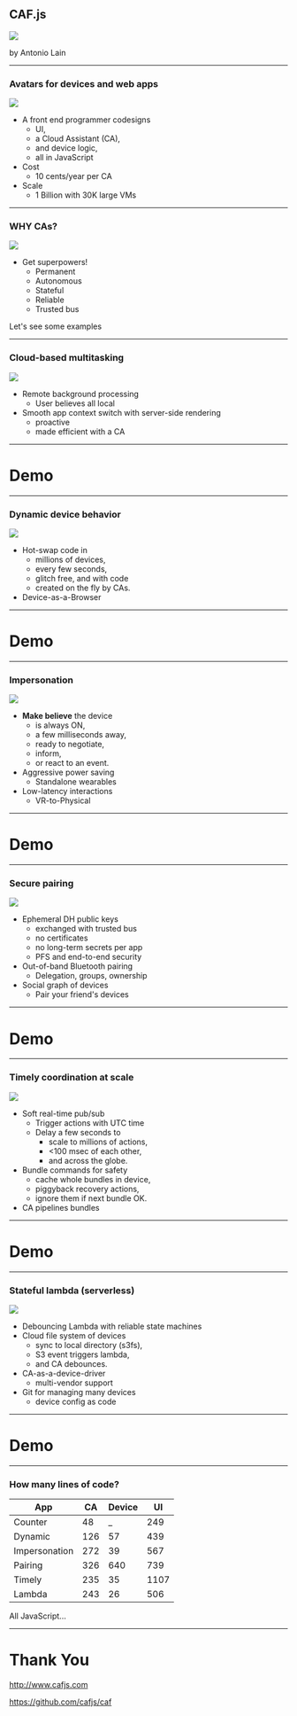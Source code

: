 ## CAF.js
<!-- .element:  style="text-transform:none" -->


![](process.env.CA_NAME/assets/lever.gif)
<!-- .element:  class="plain" width="750" heigh="500" -->

by Antonio Lain

---
<!-- .slide: class="two-floating-elements"  style="float: left" -->
### Avatars for devices and web apps

![](process.env.CA_NAME/assets/ca1.svg)
<!-- .element: class="plain" style="float: right" width="50%" -->

* A front end programmer codesigns
  * UI,
  * a Cloud Assistant (CA),
  * and  device logic,
  * all in JavaScript
* Cost
  * 10 cents/year per CA
* Scale
  * 1 Billion with 30K large VMs

---
<!-- .slide: class="two-floating-elements"  style="float: left" -->
### WHY CAs?
<!-- .element:  style="text-transform:none" -->

![](process.env.CA_NAME/assets/Super_hero.svg)
<!-- .element: class="plain" style="float: right" width="50%" -->

* Get superpowers!
  * Permanent
  * Autonomous
  * Stateful
  * Reliable
  * Trusted bus

Let's see some examples

---
<!-- .slide: class="two-floating-elements"  style="float: left" -->
### Cloud-based multitasking
![](process.env.CA_NAME/assets/Multi.svg)
<!-- .element: class="plain" style="float: right" width="35%" -->


* Remote background processing
  * User believes all local
* Smooth app context switch with server-side rendering
    * proactive
    * made efficient with a CA


---

# Demo

---
<!-- .slide: class="two-floating-elements"  style="float: left" -->
### Dynamic device behavior
![](process.env.CA_NAME/assets/Dynamic.svg)
<!-- .element: class="plain" style="float: right" width="32%" -->

* Hot-swap code in
  * millions of devices,
  * every few seconds,
  * glitch free, and with code
  * created on the fly by CAs.
* Device-as-a-Browser


---

# Demo

---
<!-- .slide: class="two-floating-elements"  style="float: left" -->
### Impersonation
![](process.env.CA_NAME/assets/Impersonation.svg)
<!-- .element: class="plain" style="float: right" width="50%" -->

* **Make believe** the device
  * is always ON,
  * a few milliseconds away,
  * ready to negotiate,
  * inform,
  * or react to an event.
* Aggressive power saving
  * Standalone wearables
* Low-latency interactions
  * VR-to-Physical


---

# Demo

---
<!-- .slide: class="two-floating-elements"  style="float: left" -->
### Secure pairing
![](process.env.CA_NAME/assets/Pairing.svg)
<!-- .element: class="plain" style="float: right" width="40%" -->

* Ephemeral DH public keys
  * exchanged with trusted bus
  * no certificates
  * no long-term secrets per app
  * PFS and end-to-end security
* Out-of-band Bluetooth pairing
  * Delegation, groups, ownership
* Social graph of devices
  * Pair your friend's devices

---

# Demo

---
<!-- .slide: class="two-floating-elements"  style="float: left" -->
### Timely coordination at scale
![](process.env.CA_NAME/assets/Timely.svg)
<!-- .element: class="plain" style="float: right" width="50%" -->

* Soft real-time pub/sub
  * Trigger actions with UTC time
  * Delay a few seconds to
    * scale to millions of actions,
    * <100 msec of each other,
    * and across the globe.
* Bundle commands for safety
  * cache whole bundles in device,
  * piggyback recovery actions,
  * ignore them if next bundle OK.
* CA pipelines bundles

---

# Demo

---
<!-- .slide: class="two-floating-elements"  style="float: left" -->
### Stateful lambda (serverless)

![](process.env.CA_NAME/assets/Lambda.svg)
<!-- .element: class="plain" style="float: right" width="50%" -->

* Debouncing Lambda with reliable state machines
* Cloud file system of devices
  * sync to local directory (s3fs),
  * S3 event triggers lambda,
  * and CA debounces.
* CA-as-a-device-driver
  * multi-vendor support
* Git for managing many devices
  * device config as code

---

# Demo

---

### How many lines of code?


| App            |  CA  | Device |  UI  |
| -------------- | ---- | ------ | -----|
| Counter        |  48  |  _ | 249 |
| Dynamic        |  126  |  57 | 439 |
| Impersonation  |  272  |  39 | 567 |
| Pairing        |  326  |  640 | 739 |
| Timely         |  235  |  35 | 1107 |
| Lambda         |  243  |  26 | 506 |

All JavaScript...

---

# Thank You

http://www.cafjs.com

https://github.com/cafjs/caf
